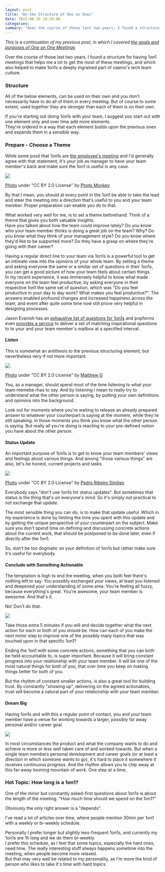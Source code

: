 ```yaml
---
layout: post
title: "On the Structure of One on Ones"
date: 2015-08-26 19:20:00
categories:
summary: "Over the course of those last two years, I found a structure for having 1on1 meetings that helps me a lot to get the most of these meetings, and which also helped to make 1on1s a deeply ingrained part of vaamo's tech team culture."
---
```


*This is a continuation of my previous post, in which I covered [the goals and
purposes of One on One Meetings][1on1-purpose]*

Over the course of those last two years, I found a structure for having 1on1
meetings that helps me a lot to get the most of these meetings, and which also
helped to make 1on1s a deeply ingrained part of vaamo's tech team culture.

### Structure 

All of the below elements, can be used on their own and you don't necessarily
have to do all of them in every meeting. But of course to some extent, used
together they are stronger than each of them is on their own.

If you're starting out doing 1on1s with your team, I suggest you start out with
one element only and over time add more elements.  
They're ordered in a way that each element builds upon the previous ones and
expands them in a sensible way.

### Prepare - Choose a Theme

While some posit that 1on1s are [the employee's
meeting][what-to-expect-employee] and I'd generally agree with that statement,
it's your job as manager to have your team member's back and make sure the
1on1 is useful in any case.

![](/static/img/2015-08-26/prepare.jpg)

<div class="photo-attribute">
<a href="https://www.flickr.com/photos/photomonkey/5669185/">Photo</a> under "CC
BY 2.0 License" by <a href="https://www.flickr.com/photos/photomonkey/">Photo
Monkey</a> </div>


By that I mean, you should at every point in the 1on1 be able to take the lead
and steer the meeting into a direction that's useful to you and your team
member. Proper preparation can enable you do to that.

What worked very well for me, is to set a theme beforehand. Think of a theme that
gives you both valuable insights.  
Have you talked about how the team could improve lately? Do you know who your
team member thinks is doing a great job on the team? Why? Do you know what they
think of your management style? Do you know where they'd like to be supported
more? Do they have a grasp on where they're going with their career?

Having a regular direct line to your team via 1on1s is a powerful tool to get an
intimate view into the opinions of your whole team. By setting a theme and
asking everyone the same or a similar set of questions in their 1on1s, you can
get a good picture of how your team feels about certain things.  
In my recent experience, it was immensely helpful to know what made everyone on
the team feel productive, by asking everyone in their respective 1on1 the same
set of question, which was "Do you feel productive in your day to day work? What
makes you feel productive?". The answers enabled profound changes and increased
happiness across the team, and event after quite some time now still prove very
helpful in designing processes.

Jason Evanish has an [exhaustive list of questions for 1on1s][101-questions] and
popforms even [provides a service][1on1-q-newsletter] to deliver a set of
matching inspirational questions to to your and your team member's mailbox at a
specified interval.


#### Listen

This is somewhat an antithesis to the previous structuring element, but
nevertheless very if not more important.

![](/static/img/2015-08-26/listening.jpg)

<div class="photo-attribute">
<a href="https://www.flickr.com/photos/streetmatt/15851429459/">Photo</a> under
"CC BY 2.0 License" by <a
href="https://www.flickr.com/photos/streetmatt/">Matthew G</a> </div>


You, as a manager, should spend most of the time listening to what your team
memebe rhas to say. And by listening I mean to really try to understand what the
other person is saying, by putting your own definitions and opinions into the
background. 

Look out for moments where you're waiting to release an already prepared answer
to whatever your counterpart is saying at the moment, while they're still
speaking. In those moments you think you know what the other person is saying.
But really all you're doing is reacting to your pre-defined notion you have
about the other person.


#### Status Update

An important purpose of 1on1s is to get to know your team members' views and
feelings about various things. And among "those various things" are also, let's
be honest, current projects and tasks.

![](/static/img/2015-08-26/update.jpg)

<div class="photo-attribute">
<a href="https://www.flickr.com/photos/pedrosimoes7/8241346527">Photo</a> under
"CC BY 2.0 License" by <a
href="https://www.flickr.com/photos/pedrosimoes7/">Pedro Ribeiro Simões</a>
</div>


Everybody says "don't use 1on1s for status updates". But sometimes that status
is the thing that's on everyone's mind. So it's simply not practical to not
exchange that update. 

The most sensible thing you can do, is to make that update useful. Which in my
experience is done by limiting the time you spent with this update and by
getting the unique perspective of your counterpart on the subject. Make sure you
don't spend time on defining and discussing concrete actions about the current
work, that should be postponed to be done later, even if directly after the
1on1.

So, don't be too dogmatic on your definition of 1on1s but rather make sure
it's useful for everybody.


#### Conclude with Something Actionable

The temptation is high to end the meeting, when you both feel there's nothing
left to say. You possibly exchanged your views, at least you listened and
deepened your understanding of some area. You're feeling all fuzzy, because
everything's great. You're awesome, your team member is awesome. And that's it.

No! Don't do that.

![](/static/img/2015-08-26/actionable.jpg)


Take those extra 5 minutes if you will and decide together what the next action
for each or both of you should be. How can each of you make the next minor step
to improve one of the possibly many topics that was touched upon in that
specific 1on1?

Ending the 1on1 with some concrete actions, something that you can both be held
accountable to, is super important. Because it will bring constant progress into
your relationship with your team member. It will be one of the most natural
things for both of you, that over time you keep on making things better for both
of you.

But the rhythm of constant smaller actions, is also a great tool for building
trust. By constantly "showing up", delivering on the agreed actionables, trust
will become a natural part of your relationship with your team member.


#### Dream Big

Having 1on1s and with this a regular point of contact, you and your
team member have a venue for working towards a larger, possibly far away
personal and/or career goal.

![](/static/img/2015-08-26/dream.jpg)


In most circumstances the product and what the company wants to do and achieve
is more or less well taken care of and worked towards. But when a single team
members personal development and career goals (or at least a direction in which
someone wants to go), it's hard to place it somewhere it receives continuous
progress. And the rhythm allows you to chip away at this far-away looming
mountain of work. One step at a time.


### Hot Topic: How long is a 1on1?

One of the minor but constantly asked-first questions about 1on1s is about the
length of the meeting. "How much time should we spend on the 1on1?"

Obviously the only right answer is a "depends".

I've read a lot of articles over time, where people mention 30min per 1on1 with
a weekly or bi-weekly schedule.

Personally I prefer longer but slightly less-frequent 1on1s, and currently my
1on1s are 1h long and we do them bi-weekly.  
I prefer this schedule, as I feel that some topics, especially the hard ones,
need time. The really interesting stuff always happens sometime into the
meeting, when people become more relaxed.  
But that may very well be related to my personality, as I'm more the kind of
person who likes to take it's time with hard topics.



[1on1-q-newsletter]: https://popforms.com/ones/
[101-questions]: http://jasonevanish.com/2014/05/29/101-questions-to-ask-in-1-on-1s/
[1on1-purpose]: /2015/05/21/1on1-purpose-goals/
[what-to-expect-employee]: https://getlighthouse.com/blog/one-on-ones-employee-know/
[how-to-start-1on1s]: https://getlighthouse.com/blog/how-to-start-one-on-ones-your-teams/
